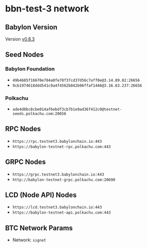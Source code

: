 # bbn-test-3 network

## Babylon Version

Version [v0.8.3](https://github.com/babylonchain/babylon/tree/v0.8.3)

## Seed Nodes

### Babylon Foundation

- `49b4685f16670e784a0fe78f37cd37d56c7aff0e@3.14.89.82:26656`
- `9cb1974618ddd541c9a4f4562b842b96ffaf1446@3.16.63.237:26656`

### Polkachu

- `ade4d8bc8cbe014af6ebdf3cb7b1e9ad36f412c0@testnet-seeds.polkachu.com:20656`

## RPC Nodes

- `https://rpc.testnet3.babylonchain.io:443`
- `https://babylon-testnet-rpc.polkachu.com:443`

## GRPC Nodes

- `https://grpc.testnet3.babylonchain.io:443`
- `http://babylon-testnet-grpc.polkachu.com:20690`

## LCD (Node API) Nodes

- `https://lcd.testnet3.babylonchain.io:443`
- `https://babylon-testnet-api.polkachu.com:443`

## BTC Network Params

- Network: `signet`
